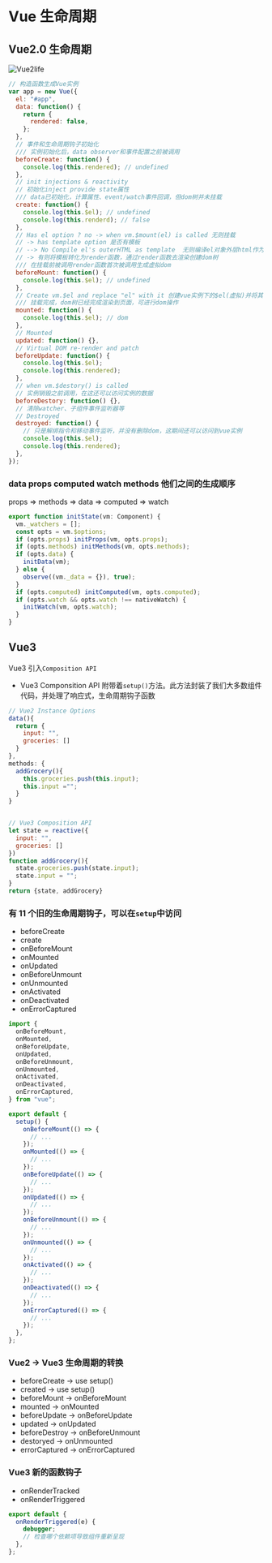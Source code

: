 # Vue 生命周期

## Vue2.0 生命周期

![Vue2life](./img/Vue2life.png)

```js
// 构造函数生成Vue实例
var app = new Vue({
  el: "#app",
  data: function() {
    return {
      rendered: false,
    };
  },
  // 事件和生命周期钩子初始化
  /// 实例初始化后，data observer和事件配置之前被调用
  beforeCreate: function() {
    console.log(this.rendered); // undefined
  },
  // init injections & reactivity
  // 初始化inject provide state属性
  /// data已初始化，计算属性、event/watch事件回调，但dom树并未挂载
  create: function() {
    console.log(this.$el); // undefined
    console.log(this.renderd); // false
  },
  // Has el option ? no -> when vm.$mount(el) is called 无则挂载
  // -> has template option 是否有模板
  // --> No Compile el's outerHTML as template  无则编译el对象外层html作为模板
  // -> 有则将模板转化为render函数，通过render函数去渲染创建dom树
  /// 在挂载前被调用render函数首次被调用生成虚拟dom
  beforeMount: function() {
    console.log(this.$el); // undefined
  },
  // Create vm.$el and replace "el" with it 创建vue实例下的$el(虚拟)并将其替换真正的dom
  /// 挂载完成，dom树已经完成渲染到页面，可进行dom操作
  mounted: function() {
    console.log(this.$el); // dom
  },
  // Mounted
  updated: function() {},
  // Virtual DOM re-render and patch
  beforeUpdate: function() {
    console.log(this.$el);
    console.log(this.rendered);
  },
  // when vm.$destory() is called
  // 实例销毁之前调用，在这还可以访问实例的数据
  beforeDestory: function() {},
  // 清除watcher、子组件事件监听器等
  // Destroyed
  destroyed: function() {
    // 只是解绑指令和移动事件监听，并没有删除dom，这期间还可以访问到vue实例
    console.log(this.$el);
    console.log(this.rendered);
  },
});
```

### data props computed watch methods 他们之间的生成顺序

props => methods => data => computed => watch

```js
export function initState(vm: Component) {
  vm._watchers = [];
  const opts = vm.$options;
  if (opts.props) initProps(vm, opts.props);
  if (opts.methods) initMethods(vm, opts.methods);
  if (opts.data) {
    initData(vm);
  } else {
    observe((vm._data = {}), true);
  }
  if (opts.computed) initComputed(vm, opts.computed);
  if (opts.watch && opts.watch !== nativeWatch) {
    initWatch(vm, opts.watch);
  }
}
```

## Vue3

Vue3 引入`Composition API`

- Vue3 Componsition API 附带着`setup()`方法。此方法封装了我们大多数组件代码，并处理了响应式，生命周期钩子函数

```js
// Vue2 Instance Options
data(){
  return {
    input: "",
    groceries: []
  }
},
methods: {
  addGrocery(){
    this.groceries.push(this.input);
    this.input ="";
  }
}


// Vue3 Composition API
let state = reactive({
  input: "",
  groceries: []
})
function addGrocery(){
  state.groceries.push(state.input);
  state.input = "";
}
return {state, addGrocery}
```

### 有 11 个旧的生命周期钩子，可以在`setup`中访问

- beforeCreate
- create
- onBeforeMount
- onMounted
- onUpdated
- onBeforeUnmount
- onUnmounted
- onActivated
- onDeactivated
- onErrorCaptured

```js
import {
  onBeforeMount,
  onMounted,
  onBeforeUpdate,
  onUpdated,
  onBeforeUnmount,
  onUnmounted,
  onActivated,
  onDeactivated,
  onErrorCaptured,
} from "vue";

export default {
  setup() {
    onBeforeMount(() => {
      // ...
    });
    onMounted(() => {
      // ...
    });
    onBeforeUpdate(() => {
      // ...
    });
    onUpdated(() => {
      // ...
    });
    onBeforeUnmount(() => {
      // ...
    });
    onUnmounted(() => {
      // ...
    });
    onActivated(() => {
      // ...
    });
    onDeactivated(() => {
      // ...
    });
    onErrorCaptured(() => {
      // ...
    });
  },
};
```

### Vue2 -> Vue3 生命周期的转换

- beforeCreate -> use setup()
- created -> use setup()
- beforeMount -> onBeforeMount
- mounted -> onMounted
- beforeUpdate -> onBeforeUpdate
- updated -> onUpdated
- beforeDestroy -> onBeforeUnmount
- destoryed -> onUnmounted
- errorCaptured -> onErrorCaptured

### Vue3 新的函数钩子

- onRenderTracked
- onRenderTriggered

```js
export default {
  onRenderTriggered(e) {
    debugger;
    // 检查哪个依赖项导致组件重新呈现
  },
};
```
